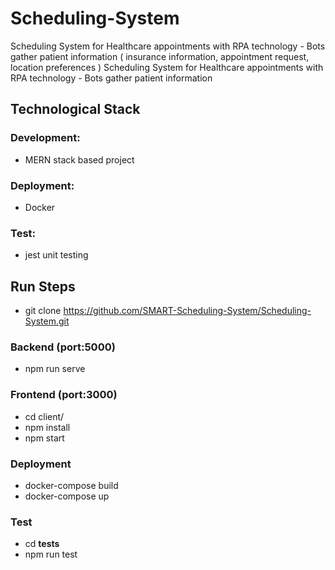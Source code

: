 # Scheduling-System
Scheduling System for Healthcare appointments with RPA technology - Bots gather patient information ( insurance information, appointment request, location preferences )
Scheduling System for Healthcare appointments with RPA technology - Bots gather patient information

## Technological Stack
### Development: 
- MERN stack based project

### Deployment: 
- Docker

### Test: 
- jest unit testing

## Run Steps
- git clone https://github.com/SMART-Scheduling-System/Scheduling-System.git
### Backend (port:5000)
- npm run serve 

### Frontend (port:3000)
- cd client/
- npm install
- npm start

### Deployment
- docker-compose build
- docker-compose up

### Test
- cd __tests__
- npm run test
